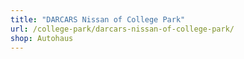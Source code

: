 ```yaml
---
title: "DARCARS Nissan of College Park"
url: /college-park/darcars-nissan-of-college-park/
shop: Autohaus
---
```

